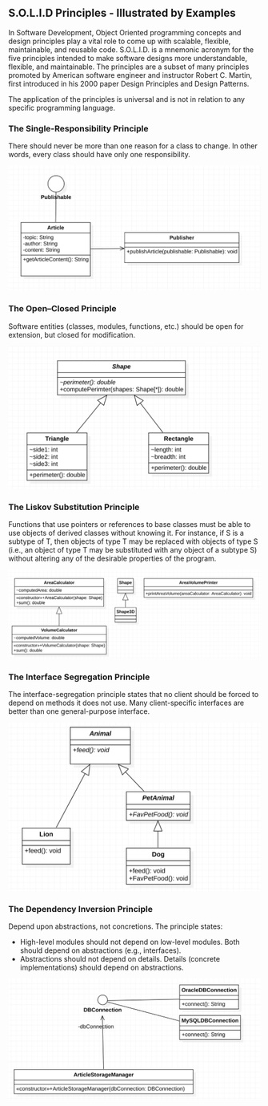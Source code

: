 ## S.O.L.I.D Principles - Illustrated by Examples

In Software Development, Object Oriented programming concepts and design principles play a vital role to come up with scalable, flexible, maintainable, and reusable code. S.O.L.I.D. is a mnemonic acronym for the five principles intended to make software designs more understandable, flexible, and maintainable. The principles are a subset of many principles promoted by American software engineer and instructor Robert C. Martin, first introduced in his 2000 paper Design Principles and Design Patterns.

The application of the principles is universal and is not in relation to any specific programming language.


### The Single-Responsibility Principle
There should never be more than one reason for a class to change. In other words, every class should have only one responsibility.

![The Single-Responsibility Principle](./images/SingleResponsibility-Model.png)

### The Open–Closed Principle
Software entities (classes, modules, functions, etc.) should be open for extension, but closed for modification.

![The Open–Closed Principle](./images/Open-Closed-Model.png)

### The Liskov Substitution Principle
Functions that use pointers or references to base classes must be able to use objects of derived classes without knowing it. For instance, if S is a subtype of T, then objects of type T may be replaced with objects of type S (i.e., an object of type T may be substituted with any object of a subtype S) without altering any of the desirable properties of the program.

![The Liskov Substitution Principle](./images/LiskovSubstitution-Model.png)

### The Interface Segregation Principle
The interface-segregation principle states that no client should be forced to depend on methods it does not use. Many client-specific interfaces are better than one general-purpose interface.

![The Interface Segregation Principle](./images/InterfaceSegregation-Model.png)

### The Dependency Inversion Principle
Depend upon abstractions, not concretions. The principle states:
- High-level modules should not depend on low-level modules. Both should depend on abstractions (e.g., interfaces).
- Abstractions should not depend on details. Details (concrete implementations) should depend on abstractions.

![The Dependency Inversion Principle](./images/DependencyInversion-Model.png)
